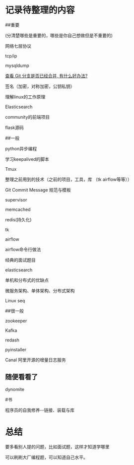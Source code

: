 # 记录待整理的内容

##重要

(分清楚哪些是重要的，哪些是你自己想做但是不重要的)

网络七层协议

tcp/ip

mysqldump

[查看 Git 分支是否已经合并, 有什么好办法?](https://segmentfault.com/q/1010000000464961)

签名（加密，对称加密，公钥私钥）

理解linux的工作原理

Elasticsearch

community的前端项目

flask源码

##一般

python异步编程

学习keepalived的脚本

Tmux 

整理之前用到的技术（之前的项目，工具，库 （tk airflow等等））

Git Commit Message 规范与模板

supervisor

memcached

redis(持久化)

tk

airflow

airflow命令行做法

经典的面试题目

elasticsearch

单机和分布式的优缺点

微服务架构、单体架构、分布式架构

Linux  seq 

##很一般

zookeeper

Kafka

redash

pyinstaller

Canal 阿里开源的增量日志服务



## 随便看看了

dynomite

#书



 程序员的自我修养--链接、装载与库



# 总结

要多看别人提的问题，比如面试题，这样才知道学哪里

可以刷刷大厂编程题，可以知道自己水平。